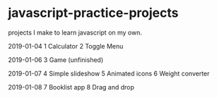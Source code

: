 # javascript-practice-projects

projects I make to learn javascript on my own.

2019-01-04
1 Calculator
2 Toggle Menu

2019-01-06
3 Game (unfinished)

2019-01-07
4 Simple slideshow
5 Animated icons
6 Weight converter


2019-01-08
7 Booklist app
8 Drag and drop
